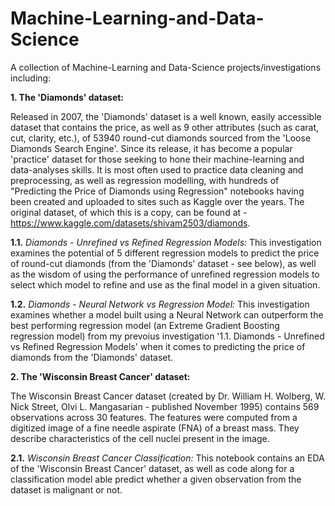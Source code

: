 # Machine-Learning-and-Data-Science
A collection of Machine-Learning and Data-Science projects/investigations including:

**1. The 'Diamonds' dataset:**

Released in 2007, the 'Diamonds' dataset is a well known, easily accessible dataset that contains the price, as well as 9 other attributes (such as carat, cut, clarity, etc.), of 53940 round-cut diamonds sourced from the 'Loose Diamonds Search Engine'. Since its release, it has become a popular 'practice' dataset for those seeking to hone their machine-learning and data-analyses skills. It is most often used to practice data cleaning and preprocessing, as well as regression modelling, with hundreds of "Predicting the Price of Diamonds using Regression" notebooks having been created and uploaded to sites such as Kaggle over the years. The original dataset, of which this is a copy, can be found at - https://www.kaggle.com/datasets/shivam2503/diamonds.

**1.1.** *Diamonds - Unrefined vs Refined Regression Models:* This investigation examines the potential of 5 different regression models to predict the price of round-cut diamonds (from the 'Diamonds' dataset - see below), as well as the wisdom of using the performance of unrefined regression models to select which model to refine and use as the final model in a given situation.

**1.2.** *Diamonds - Neural Network vs Regression Model:* This investigation examines whether a model built using a Neural Network can outperform the best performing regression model (an Extreme Gradient Boosting regression model) from my prevoius investigation '1.1. Diamonds - Unrefined vs Refined Regression Models' when it comes to predicting the price of diamonds from the 'Diamonds' dataset.

**2. The 'Wisconsin Breast Cancer' dataset:**

The Wisconsin Breast Cancer dataset (created by Dr. William H. Wolberg, W. Nick Street, Olvi L. Mangasarian - published November 1995) contains 569 observations across 30 features. The features were computed from a digitized image of a fine needle aspirate (FNA) of a breast mass. They describe characteristics of the cell nuclei present in the image.

**2.1.** *Wisconsin Breast Cancer Classification:* This notebook contains an EDA of the 'Wisconsin Breast Cancer' dataset, as well as code along for a classification model able predict whether a given observation from the dataset is malignant or not.
